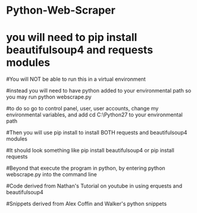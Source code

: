 # Python-Web-Scraper


# you will need to pip install beautifulsoup4 and requests modules

#You will NOT be able to run this in a virtual environment

#instead you will need to have python added to your environmental path so you may run python webscrape.py

#to do so go to control panel, user, user accounts, change my environmental variables, and add cd C:\Python27 to your environmental path

#Then you will use pip install to install BOTH requests and beautifulsoup4 modules

#It should look something like pip install beautifulsoup4 or pip install requests

#Beyond that execute the program in python, by entering python webscrape.py into the command line





#Code derived from Nathan's Tutorial on youtube in using erquests and beautifulsoup4

#Snippets derived from Alex Coffin and Walker's python snippets

